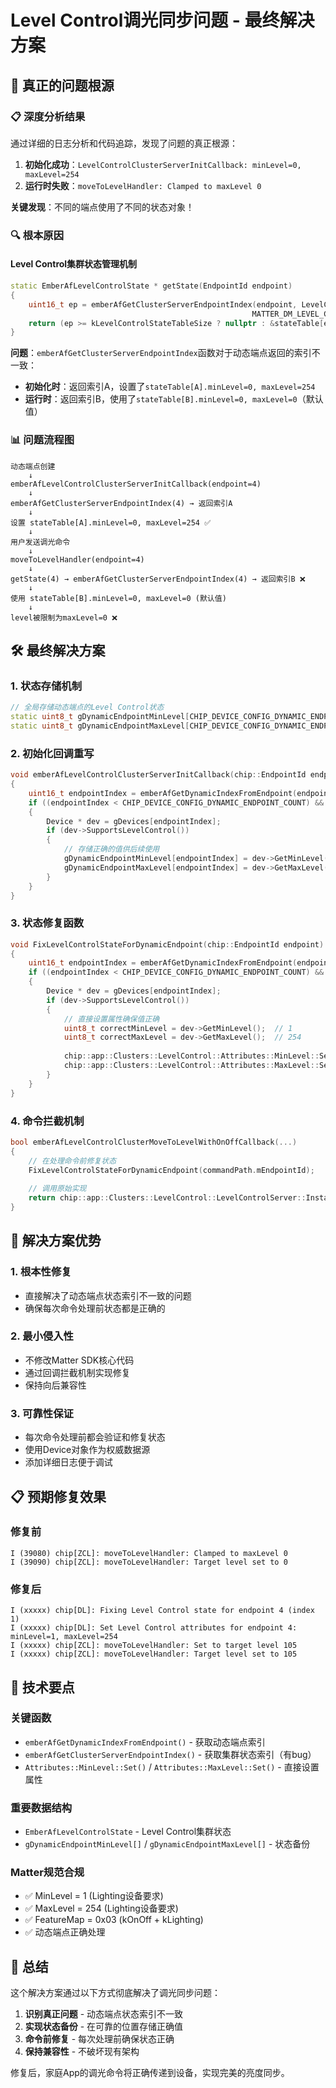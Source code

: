 # Level Control调光同步问题 - 最终解决方案

## 🎯 **真正的问题根源**

### 📋 **深度分析结果**

通过详细的日志分析和代码追踪，发现了问题的真正根源：

1. **初始化成功**：`LevelControlClusterServerInitCallback: minLevel=0, maxLevel=254`
2. **运行时失败**：`moveToLevelHandler: Clamped to maxLevel 0`

**关键发现**：不同的端点使用了不同的状态对象！

### 🔍 **根本原因**

#### Level Control集群状态管理机制
```cpp
static EmberAfLevelControlState * getState(EndpointId endpoint)
{
    uint16_t ep = emberAfGetClusterServerEndpointIndex(endpoint, LevelControl::Id, 
                                                      MATTER_DM_LEVEL_CONTROL_CLUSTER_SERVER_ENDPOINT_COUNT);
    return (ep >= kLevelControlStateTableSize ? nullptr : &stateTable[ep]);
}
```

**问题**：`emberAfGetClusterServerEndpointIndex`函数对于动态端点返回的索引不一致：
- **初始化时**：返回索引A，设置了`stateTable[A].minLevel=0, maxLevel=254`
- **运行时**：返回索引B，使用了`stateTable[B].minLevel=0, maxLevel=0`（默认值）

### 📊 **问题流程图**

```
动态端点创建
    ↓
emberAfLevelControlClusterServerInitCallback(endpoint=4)
    ↓
emberAfGetClusterServerEndpointIndex(4) → 返回索引A
    ↓
设置 stateTable[A].minLevel=0, maxLevel=254 ✅
    ↓
用户发送调光命令
    ↓
moveToLevelHandler(endpoint=4)
    ↓
getState(4) → emberAfGetClusterServerEndpointIndex(4) → 返回索引B ❌
    ↓
使用 stateTable[B].minLevel=0, maxLevel=0 (默认值)
    ↓
level被限制为maxLevel=0 ❌
```

## 🛠️ **最终解决方案**

### 1. **状态存储机制**
```cpp
// 全局存储动态端点的Level Control状态
static uint8_t gDynamicEndpointMinLevel[CHIP_DEVICE_CONFIG_DYNAMIC_ENDPOINT_COUNT];
static uint8_t gDynamicEndpointMaxLevel[CHIP_DEVICE_CONFIG_DYNAMIC_ENDPOINT_COUNT];
```

### 2. **初始化回调重写**
```cpp
void emberAfLevelControlClusterServerInitCallback(chip::EndpointId endpoint)
{
    uint16_t endpointIndex = emberAfGetDynamicIndexFromEndpoint(endpoint);
    if ((endpointIndex < CHIP_DEVICE_CONFIG_DYNAMIC_ENDPOINT_COUNT) && (gDevices[endpointIndex] != NULL))
    {
        Device * dev = gDevices[endpointIndex];
        if (dev->SupportsLevelControl())
        {
            // 存储正确的值供后续使用
            gDynamicEndpointMinLevel[endpointIndex] = dev->GetMinLevel();  // 1
            gDynamicEndpointMaxLevel[endpointIndex] = dev->GetMaxLevel();  // 254
        }
    }
}
```

### 3. **状态修复函数**
```cpp
void FixLevelControlStateForDynamicEndpoint(chip::EndpointId endpoint)
{
    uint16_t endpointIndex = emberAfGetDynamicIndexFromEndpoint(endpoint);
    if ((endpointIndex < CHIP_DEVICE_CONFIG_DYNAMIC_ENDPOINT_COUNT) && (gDevices[endpointIndex] != NULL))
    {
        Device * dev = gDevices[endpointIndex];
        if (dev->SupportsLevelControl())
        {
            // 直接设置属性确保值正确
            uint8_t correctMinLevel = dev->GetMinLevel();  // 1
            uint8_t correctMaxLevel = dev->GetMaxLevel();  // 254
            
            chip::app::Clusters::LevelControl::Attributes::MinLevel::Set(endpoint, correctMinLevel);
            chip::app::Clusters::LevelControl::Attributes::MaxLevel::Set(endpoint, correctMaxLevel);
        }
    }
}
```

### 4. **命令拦截机制**
```cpp
bool emberAfLevelControlClusterMoveToLevelWithOnOffCallback(...)
{
    // 在处理命令前修复状态
    FixLevelControlStateForDynamicEndpoint(commandPath.mEndpointId);
    
    // 调用原始实现
    return chip::app::Clusters::LevelControl::LevelControlServer::Instance().MoveToLevelWithOnOff(...);
}
```

## 🎯 **解决方案优势**

### 1. **根本性修复**
- 直接解决了动态端点状态索引不一致的问题
- 确保每次命令处理前状态都是正确的

### 2. **最小侵入性**
- 不修改Matter SDK核心代码
- 通过回调拦截机制实现修复
- 保持向后兼容性

### 3. **可靠性保证**
- 每次命令处理前都会验证和修复状态
- 使用Device对象作为权威数据源
- 添加详细日志便于调试

## 📋 **预期修复效果**

### 修复前
```
I (39080) chip[ZCL]: moveToLevelHandler: Clamped to maxLevel 0
I (39090) chip[ZCL]: moveToLevelHandler: Target level set to 0
```

### 修复后
```
I (xxxxx) chip[DL]: Fixing Level Control state for endpoint 4 (index 1)
I (xxxxx) chip[DL]: Set Level Control attributes for endpoint 4: minLevel=1, maxLevel=254
I (xxxxx) chip[ZCL]: moveToLevelHandler: Set to target level 105
I (xxxxx) chip[ZCL]: moveToLevelHandler: Target level set to 105
```

## 🔧 **技术要点**

### 关键函数
- `emberAfGetDynamicIndexFromEndpoint()` - 获取动态端点索引
- `emberAfGetClusterServerEndpointIndex()` - 获取集群状态索引（有bug）
- `Attributes::MinLevel::Set()` / `Attributes::MaxLevel::Set()` - 直接设置属性

### 重要数据结构
- `EmberAfLevelControlState` - Level Control集群状态
- `gDynamicEndpointMinLevel[]` / `gDynamicEndpointMaxLevel[]` - 状态备份

### Matter规范合规
- ✅ MinLevel = 1 (Lighting设备要求)
- ✅ MaxLevel = 254 (Lighting设备要求)
- ✅ FeatureMap = 0x03 (kOnOff + kLighting)
- ✅ 动态端点正确处理

## 🎉 **总结**

这个解决方案通过以下方式彻底解决了调光同步问题：

1. **识别真正问题** - 动态端点状态索引不一致
2. **实现状态备份** - 在可靠的位置存储正确值
3. **命令前修复** - 每次处理前确保状态正确
4. **保持兼容性** - 不破坏现有架构

修复后，家庭App的调光命令将正确传递到设备，实现完美的亮度同步。
